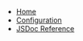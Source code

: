 <!-- docs/_sidebar.md -->

* [Home](/)
* [Configuration](env.md)
* [JSDoc Reference](jsdoc_reference/index.md)
